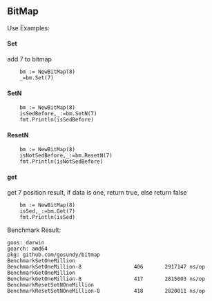 ## BitMap
Use Examples:
#### Set
add 7 to bitmap
```golang
    bm := NewBitMap(8)
    _=bm.Set(7)
```
#### SetN
```golang
    bm := NewBitMap(8)
    isSedBefore,_:=bm.SetN(7)
    fmt.Println(isSedBefore)
```
#### ResetN
```golang
    bm := NewBitMap(8)
    isNotSedBefore,_:=bm.ResetN(7)
    fmt.Println(isNotSedBefore)
```
#### get
get 7 position result, if data is one, return true, else return false
```golang
    bm := NewBitMap(8)
    isSed,_:=bm.Get(7)
    fmt.Println(isSed)
```

Benchmark Result:
```shell script
goos: darwin
goarch: amd64
pkg: github.com/gosundy/bitmap
BenchmarkSetOneMillion
BenchmarkSetOneMillion-8         	     406	   2917147 ns/op
BenchmarkGetOneMillion
BenchmarkGetOneMillion-8         	     417	   2815003 ns/op
BenchmarkResetSetNOneMillion
BenchmarkResetSetNOneMillion-8   	     418	   2820011 ns/op
```